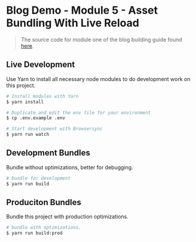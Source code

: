 # Blog Demo - Module 5 - Asset Bundling With Live Reload

> The source code for module one of the blog building guide found [here](https://steven-klein.github.io/blog-guide/5-asset-bundling-live-reload/).

## Live Development

Use Yarn to install all necessary node modules to do development work on this project.

```sh
# Install modules with Yarn
$ yarn install

# Duplicate and edit the env file for your environment
$ cp .env.example .env

# Start development with Browsersync
$ yarn run watch
```

## Development Bundles

Bundle without optimizations, better for debugging.

```sh
# bundle for development
$ yarn run build
```

## Produciton Bundles

Bundle this project with production optimizations.

```sh
# bundle with optimizations.
$ yarn run build:prod
```
